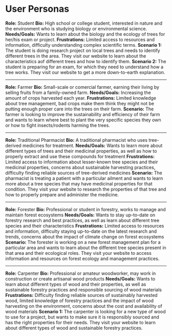 # User Personas

**Role:** Student **Bio:** High school or college student, interested in nature
and the environment who is studying biology or environmental science.
**Needs/Goals:** Wants to learn about the biology and the ecology of trees for
her/his exam or project. **Frustrations:** Limited access to resources and
information, difficulty understanding complex scientific terms. **Scenario 1:**
The student is doing research project on local trees and needs to identify
different trees in the area. They visit our website to learn about the
characteristics aof different trees and how to identify them. **Scenario 2:**
The student is preparing for an exam, for which they need to understand how a
tree works. They visit our website to get a more down-to-earth explanation.

---

**Role:** Farmer **Bio:** Small-scale or comercial farmer, earning their living
by selling fruits from a family-owned farm. **Needs/Goals:** Increasing the
amount of crops harvested each year. **Frustrations:** Limited knowledge about
tree management, bad crops make them think they might not be putting enough
proper care into the trees on their farm. **Scenario:** The farmer is looking to
improve the sustainability and efficiency of their farm and wants to learn where
best to plant the very specific species they own or how to fight insects/rodents
harming the trees.

---

**Role:** Traditional Pharmacist **Bio:** A traditional pharmacist who uses
tree-derived medicines for treatment. **Needs/Goals:** Wants to learn more about
different types of trees and their medicinal properties, as well as how to
properly extract and use these compounds for treatment **Frustrations:** Limited
access to information about lesser-known tree species and their medicinal
properties, concerns about sustainable harvesting practices, difficulty finding
reliable sources of tree-derived medicines **Scenario:** The pharmacist is
treating a patient with a particular ailment and wants to learn more about a
tree species that may have medicinal properties for that condition. They visit
your website to research the properties of that tree and how to properly prepare
and administer the medicine.

---

**Role:** Forester **Bio:** Professional or student in forestry, works to manage
and maintain forest ecosystems **Needs/Goals:** Wants to stay up-to-date on
forestry research and best practices, as well as learn about different tree
species and their characteristics **Frustrations:** Limited access to resources
and information, difficulty staying up-to-date on the latest research and
trends, concerns about the impact of climate change on forest ecosystems
**Scenario:** The forester is working on a new forest management plan for a
particular area and wants to learn about the different tree species present in
that area and their ecological roles. They visit your website to access
information and resources on forest ecology and management practices.

---

**Role:** Carpenter **Bio:** Professional or amateur woodworker, may work in
construction or create artisanal wood products **Needs/Goals:** Wants to learn
about different types of wood and their properties, as well as sustainable
forestry practices and responsible sourcing of wood materials **Frustrations:**
Difficulty finding reliable sources of sustainably harvested wood, limited
knowledge of forestry practices and the impact of wood harvesting on the
environment, concerns about the cost and availability of wood materials
**Scenario 1:** The carpenter is looking for a new type of wood to use for a
project, but wants to make sure it is responsibly sourced and has the right
properties for their needs. They visit your website to learn about different
types of wood and sustainable forestry practices.
